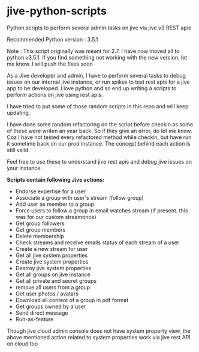 jive-python-scripts
===================

Python scripts to perform several admin tasks on jive via jive v3 REST apis

Recommended Python version : 3.5.1

Note : This script originally was meant for 2.7. I have now moved all to python v3.5.1. If you find something not working with the new version, let me know. I will push the fixes soon

As a Jive developer and admin, I have to perform several tasks to debug issues on our internal jive instance, or run spikes to test rest apis for a jive app to be developed.
I love python and so end up writing a scripts to perform actions on jive using rest apis.

I have tried to put some of those random scripts in this repo and will keep updating.

I have done some random refactoring on the script before checkin as some of these were writen an year back.
So if they give an error, do let me know. Coz I have not tested every refactored method while checkin, but have run it sometime back on our prod instance. The concept behind each action is still valid.

Feel free to use these to understand jive rest apis and debug jive issues on your instance.

**Scripts contain following Jive actions:**

- Endorse expertise for a user
- Associate a group with user's stream (follow group)
- Add user as member to a group
- Force users to follow a group in email watches stream (if present. this was for our custom streamonce)
- Get group followers
- Get group members
- Delete membership
- Check streams and receive emails status of each stream of a user
- Create a new stream for user
- Get all jive system properties
- Create jive system properties
- Destroy jive system properties
- Get all groups on jive instance
- Get all private and secret groups
- remove all users from a group
- Get user photos / avatars
- Download all content of a group in pdf format
- Get groups owned by a user
- Send direct message
- Run-as-feature
 
Though jive cloud admin console does not have system property view, the above mentioned action related to system properties work via jive rest API on cloud too

